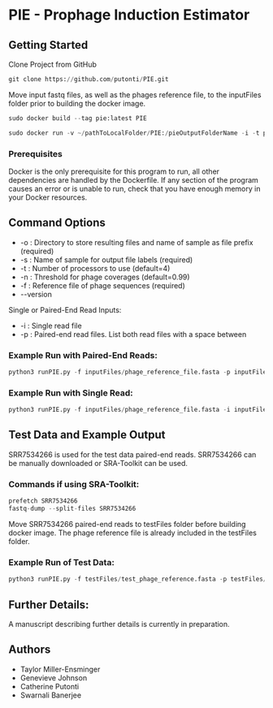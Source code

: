 # PIE - Prophage Induction Estimator

## Getting Started
Clone Project from GitHub
```python
git clone https://github.com/putonti/PIE.git
```
Move input fastq files, as well as the phages reference file, to the inputFiles folder prior to building the docker image.
```python
sudo docker build --tag pie:latest PIE
```
```python
sudo docker run -v ~/pathToLocalFolder/PIE:/pieOutputFolderName -i -t pie
```

### Prerequisites

Docker is the only prerequisite for this program to run, all other dependencies are handled by the Dockerfile. If any section of the program causes an error or is unable to run, check that you have enough memory in your Docker resources.

## Command Options

* -o : Directory to store resulting files and name of sample as file prefix (required)
* -s : Name of sample for output file labels (required)
* -t : Number of processors to use (default=4)
* -n : Threshold for phage coverages (default=0.99)
* -f : Reference file of phage sequences (required)
* --version

Single or Paired-End Read Inputs:
* -i : Single read file
* -p : Paired-end read files. List both read files with a space between


### Example Run with Paired-End Reads:
```python
python3 runPIE.py -f inputFiles/phage_reference_file.fasta -p inputFiles/R1.fastq inputFiles/R2.fastq -s sample_name -o pieOutputFolderName/sample_output
```
### Example Run with Single Read:
```python
python3 runPIE.py -f inputFiles/phage_reference_file.fasta -i inputFiles/single_read_file.fastq -s sample_name -o pieOutputFolderName/sample_output
```

## Test Data and Example Output
SRR7534266 is used for the test data paired-end reads. SRR7534266 can be manually downloaded or SRA-Toolkit can be used.
### Commands if using SRA-Toolkit:
```python
prefetch SRR7534266
fastq-dump --split-files SRR7534266
```
Move SRR7534266 paired-end reads to testFiles folder before building docker image.
The phage reference file is already included in the testFiles folder.
### Example Run of Test Data:
```python
python3 runPIE.py -f testFiles/test_phage_reference.fasta -p testFiles/SRR7534266_1.fastq testFiles/SRR7534266_2.fastq -s test_sample -o pieOutputFolderName/test_sample_output
```

## Further Details:
A manuscript describing further details is currently in preparation.

## Authors

* Taylor Miller-Ensminger
* Genevieve Johnson
* Catherine Putonti
* Swarnali Banerjee
